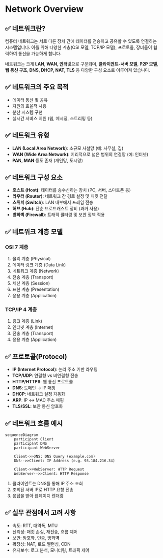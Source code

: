 # Network Overview

## ✅ 네트워크란?

컴퓨터 네트워크는 서로 다른 장치 간에 데이터를 전송하고 공유할 수 있도록 연결하는 시스템입니다. 이를 위해 다양한 계층(OSI 모델, TCP/IP 모델), 프로토콜, 장비들이 협력하여 통신을 가능하게 합니다.

네트워크는 크게 **LAN, WAN, 인터넷**으로 구분되며, **클라이언트-서버 모델**, **P2P 모델**, **웹 통신 구조**, **DNS, DHCP, NAT, TLS** 등 다양한 구성 요소로 이루어져 있습니다.

## ✅ 네트워크의 주요 목적

- 데이터 통신 및 공유
- 자원의 효율적 사용
- 분산 시스템 구현
- 실시간 서비스 지원 (웹, 메시징, 스트리밍 등)

## ✅ 네트워크 유형

- **LAN (Local Area Network)**: 소규모 사설망 (예: 사무실, 집)
- **WAN (Wide Area Network)**: 지리적으로 넓은 범위의 연결망 (예: 인터넷)
- **PAN, MAN** 등도 존재 (개인망, 도시망)

## ✅ 네트워크 구성 요소

- **호스트 (Host)**: 데이터를 송수신하는 장치 (PC, 서버, 스마트폰 등)
- **라우터 (Router)**: 네트워크 간 경로 설정 및 패킷 전달
- **스위치 (Switch)**: LAN 내부에서 프레임 전송
- **허브 (Hub)**: 단순 브로드캐스트 장비 (과거 사용)
- **방화벽 (Firewall)**: 트래픽 필터링 및 보안 정책 적용

## ✅ 네트워크 계층 모델

### OSI 7 계층

1. 물리 계층 (Physical)
2. 데이터 링크 계층 (Data Link)
3. 네트워크 계층 (Network)
4. 전송 계층 (Transport)
5. 세션 계층 (Session)
6. 표현 계층 (Presentation)
7. 응용 계층 (Application)

### TCP/IP 4 계층

1. 링크 계층 (Link)
2. 인터넷 계층 (Internet)
3. 전송 계층 (Transport)
4. 응용 계층 (Application)

## ✅ 프로토콜(Protocol)

- **IP (Internet Protocol)**: 논리 주소 기반 라우팅
- **TCP/UDP**: 연결형 vs 비연결형 전송
- **HTTP/HTTPS**: 웹 통신 프로토콜
- **DNS**: 도메인 → IP 매핑
- **DHCP**: 네트워크 설정 자동화
- **ARP**: IP ↔ MAC 주소 매핑
- **TLS/SSL**: 보안 통신 암호화

## ✅ 네트워크 흐름 예시

```mermaid
sequenceDiagram
    participant Client
    participant DNS
    participant WebServer

    Client->>DNS: DNS Query (example.com)
    DNS-->>Client: IP Address (e.g. 93.184.216.34)

    Client->>WebServer: HTTP Request
    WebServer-->>Client: HTTP Response
```

1. 클라이언트는 DNS를 통해 IP 주소 조회
2. 조회된 서버 IP로 HTTP 요청 전송
3. 응답을 받아 웹페이지 렌더링

## ✅ 실무 관점에서 고려 사항

- 속도: RTT, 대역폭, MTU
- 신뢰성: 패킷 손실, 재전송, 흐름 제어
- 보안: 암호화, 인증, 방화벽
- 확장성: NAT, 로드 밸런싱, CDN
- 유지보수: 로그 분석, 모니터링, 트래픽 제어

